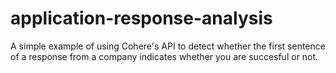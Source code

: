 # application-response-analysis
A simple example of using Cohere's API to detect whether the first sentence of a response from a company indicates whether you are succesful or not.
